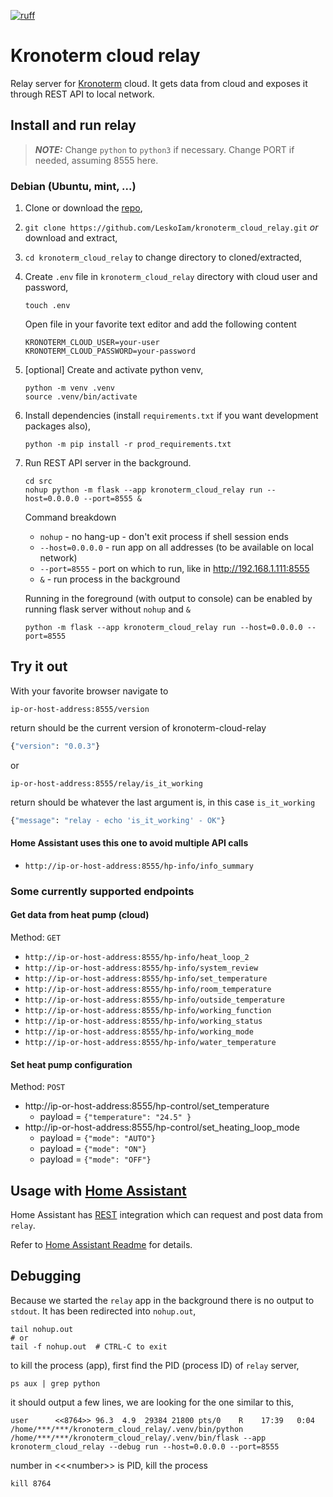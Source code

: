 [![ruff](https://github.com/LeskoIam/kronoterm_cloud_relay/actions/workflows/ruff.yml/badge.svg?branch=master)](https://github.com/LeskoIam/kronoterm_cloud_relay/actions/workflows/ruff.yml)
# Kronoterm cloud relay

Relay server for [Kronoterm](https://kronoterm.com//) cloud. It gets data from cloud and exposes it through REST API to local network. 

## Install and run relay
> **_NOTE:_**  Change `python` to `python3` if necessary. Change PORT if needed, assuming 8555 here.
### Debian (Ubuntu, mint, ...)
1. Clone or download the [repo](https://github.com/LeskoIam/kronoterm_cloud_relay),
2. `git clone https://github.com/LeskoIam/kronoterm_cloud_relay.git` *or* download and extract,
3. `cd kronoterm_cloud_relay` to change directory to cloned/extracted,
4. Create `.env` file in `kronoterm_cloud_relay` directory with cloud user and password,
   ```shell
   touch .env
   ```
   Open file in your favorite text editor and add the following content
   ```dotenv
   KRONOTERM_CLOUD_USER=your-user
   KRONOTERM_CLOUD_PASSWORD=your-password
   ```
5. [optional] Create and activate python venv,
   ```shell
   python -m venv .venv
   source .venv/bin/activate
   ```
6. Install dependencies (install `requirements.txt` if you want development packages also),
   ```shell
   python -m pip install -r prod_requirements.txt
   ```
7. Run REST API server in the background.
   ```shell
   cd src
   nohup python -m flask --app kronoterm_cloud_relay run --host=0.0.0.0 --port=8555 &
   ```
   Command breakdown
   - `nohup` - no hang-up - don't exit process if shell session ends
   - `--host=0.0.0.0` - run app on all addresses (to be available on local network)
   - `--port=8555` - port on which to run, like in http://192.168.1.111:8555
   - `&` - run process in the background
   
   Running in the foreground (with output to console) can be enabled by running flask server without `nohup` and `&`
   ```shell
   python -m flask --app kronoterm_cloud_relay run --host=0.0.0.0 --port=8555
   ```


## Try it out
With your favorite browser navigate to 

`ip-or-host-address:8555/version`

return should be the current version of kronoterm-cloud-relay
```python
{"version": "0.0.3"}
```
or

`ip-or-host-address:8555/relay/is_it_working`

return should be whatever the last argument is, in this case `is_it_working`
```python
{"message": "relay - echo 'is_it_working' - OK"}
```

#### Home Assistant uses this one to avoid multiple API calls
- `http://ip-or-host-address:8555/hp-info/info_summary`

### Some currently supported endpoints
#### Get data from heat pump (cloud)
Method: `GET`
- `http://ip-or-host-address:8555/hp-info/heat_loop_2`
- `http://ip-or-host-address:8555/hp-info/system_review`
- `http://ip-or-host-address:8555/hp-info/set_temperature`
- `http://ip-or-host-address:8555/hp-info/room_temperature`
- `http://ip-or-host-address:8555/hp-info/outside_temperature`
- `http://ip-or-host-address:8555/hp-info/working_function`
- `http://ip-or-host-address:8555/hp-info/working_status`
- `http://ip-or-host-address:8555/hp-info/working_mode`
- `http://ip-or-host-address:8555/hp-info/water_temperature`
#### Set heat pump configuration
Method: `POST`
- http://ip-or-host-address:8555/hp-control/set_temperature
  - payload = `{"temperature": "24.5" }`
- http://ip-or-host-address:8555/hp-control/set_heating_loop_mode
  - payload = `{"mode": "AUTO"}`
  - payload = `{"mode": "ON"}`
  - payload = `{"mode": "OFF"}`


## Usage with [Home Assistant](https://www.home-assistant.io/)
Home Assistant has [REST](https://www.home-assistant.io/integrations/rest) integration which can request and post data from `relay`.

Refer to [Home Assistant Readme](./docs/home_assistant.md) for details.


## Debugging

   Because we started the `relay` app in the background there is no output to `stdout`. It has been redirected into
   `nohup.out`,
   ```shell
   tail nohup.out
   # or
   tail -f nohup.out  # CTRL-C to exit
   ```
   to kill the process (app), first find the PID (process ID) of `relay` server,
   ```shell
   ps aux | grep python
   ```
   it should output a few lines, we are looking for the one similar to this,
   ```shell
   user      <<8764>> 96.3  4.9  29384 21800 pts/0    R    17:39   0:04 /home/***/***/kronoterm_cloud_relay/.venv/bin/python /home/***/***/kronoterm_cloud_relay/.venv/bin/flask --app kronoterm_cloud_relay --debug run --host=0.0.0.0 --port=8555
   ```
   number in \<\<<number\>\> is PID, kill the process
   ```shell
   kill 8764
   ```
